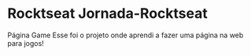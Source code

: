 # Rocktseat Jornada-Rocktseat
Página Game
Esse foi o projeto onde aprendi a fazer uma página na web para jogos!
